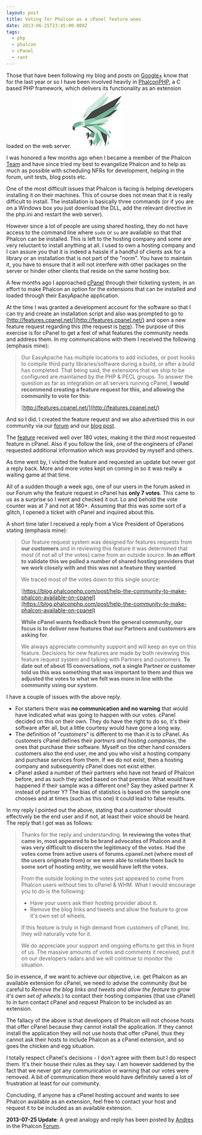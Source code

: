 ```yaml
---
layout: post
title: Voting for Phalcon as a cPanel feature woes
date: 2013-06-25T23:45:00.000Z
tags:
  - php
  - phalcon
  - cPanel
  - rant
---
```

Those that have been following my blog and posts on [Google+](https://google.com/+NikolaosDimopoulos-niden) know that for the last year or so I have been involved heavily in [PhalconPHP](http://www.phalconphp.com/), a C based PHP framework, which delivers its functionality as an extension loaded on the web server.
<img class="post-image" src="/files/phalcon-green.png" />

I was honored a few months ago when I became a member of the Phalcon [Team](http://www.phalconphp.com/team) and have since tried my best to evangelize Phalcon and to help as much as possible with scheduling NFRs for development, helping in the forum, unit tests, blog posts etc.

One of the most difficult issues that Phalcon is facing is helping developers installing it on their machines. This of course does not mean that it is really difficult to install. The installation is basically three commands (or if you are on a Windows box you just download the DLL, add the relevant directive in the php.ini and restart the web server).

However since a lot of people are using shared hosting, they do not have access to the command line where `sudo` or `su` are available so that that Phalcon can be installed. This is left to the hosting company and some are very reluctant to install anything at all. I used to own a hosting company and I can assure you that it is indeed a hassle if a handful of clients ask for a library or an installation that is not part of the "norm". You have to maintain it, you have to ensure that it will not interfere with other packages on the server or hinder other clients that reside on the same hosting box.

A few months ago I approached [cPanel](http://www.cpanel.net/) through their ticketing system, in an effort to make Phalcon an option for the extensions that can be installed and loaded through their EasyApache application. 

At the time I was granted a development account for the software so that I can try and create an installation script and also was prompted to go to [http://features.cpanel.net/](http://features.cpanel.net/) and open a new feature request regarding this (the request is [here](http://features.cpanel.net/responses/add-support-for-phalconphp-extension-apache-php)). The purpose of this exercise is for cPanel to get a feel of what features the community needs and address them. In my communications with them I received the following (emphasis mine):

> Our EasyApache has multiple locations to add includes, or post hooks to compile third party libraries/software during a build, or after a build has completed. That being said, the extensions that we ship to be configured are maintained by the PHP & PECL groups. To answer the question as far as integration on all servers running cPanel, **I would recommend creating a feature request for this, and allowing the community to vote for this**:
>
> [http://features.cpanel.net/](http://features.cpanel.net/)

And so I did. I created the feature request and we also advertised this in our community via our [forum](https://forum.phalconphp.com) and our [blog post](https://blog.phalconphp.com/post/help-the-community-to-make-phalcon-available-on-cpanel).

The [feature](http://features.cpanel.net/responses/add-support-for-phalconphp-extension-apache-php) received well over 180 votes, making it the third most requested feature in cPanel. Also if you follow the link, one of the engineers of cPanel requested additional information which was provided by myself and others.

As time went by, I visited the feature and requested an update but never got a reply back. More and more votes kept on coming in so it was really a waiting game at that time.

All of a sudden though a week ago, one of our users in the forum asked in our Forum why the feature request in cPanel has **only 7 votes**. This came to us as a surprise so I went and checked it out. Lo and behold the vote counter was at 7 and not at 180+. Assuming that this was some sort of a glitch, I opened a ticket with cPanel and inquired about this.

A short time later I received a reply from a Vice President of Operations stating (emphasis mine):

> Our feature request system was designed for features requests from **our customers** and in reviewing this feature it was determined that most (if not all of the votes) came from an outside source. **In an effort to validate this we polled a number of shared hosting providers that we work closely with and this was not a feature they wanted**.
>
> We traced most of the votes down to this single source:
>
> [https://blog.phalconphp.com/post/help-the-community-to-make-phalcon-available-on-cpanel](https://blog.phalconphp.com/post/help-the-community-to-make-phalcon-available-on-cpanel)
>
> **While cPanel wants feedback from the general community, our focus is to deliver new features that our Partners and customers are asking for**.
> 
> We always appreciate community support and will keep an eye on this feature. Decisions for new features are made by both reviewing this feature request system and talking with Partners and customers. **To date out of about 15 conversations, not a single Partner or customer told us this was something that was important to them and thus we adjusted the votes to what we felt was more in line with the community using our system**.

I have a couple of issues with the above reply.

* For starters there was **no communication and no warning** that would have indicated what was going to happen with our votes. cPanel decided on this on their own. They do have the right to do so, it's their software after all, but a little courtesy would have gone a long way.
* The definition of "*customers*" is different to me than it is to cPanel. As customers cPanel defines their *partners and hosting companies*, the ones that purchase their software. Myself on the other hand considers customers also the end user, me and you who visit a hosting company and purchase services from them. If we do not exist, then a hosting company and subsequently cPanel does not exist either.
* cPanel asked a number of their partners who have not heard of Phalcon before, and as such they acted based on that premise. What would have happened if their sample was a different one? Say they asked partner X instead of partner Y? The bias of statistics is based on the sample one chooses and at times (such as this one) it could lead to false results.

In my reply I pointed out the above, stating that a customer should effectively be the end user and if not, at least their voice should be heard. The reply that I got was as follows:

> Thanks for the reply and understanding. **In reviewing the votes that came in, most appeared to be brand advocates of Phalcon and it was very difficult to discern the legitimacy of the votes. Had the votes come from active users of forums.cpanel.net (where most of the users originate from) or we were able to relate them back to some sort of hosting entity, we would have left the votes.**
>
> From the outside looking in the votes just appeared to come from Phalcon users without ties to cPanel & WHM. What I would encourage you to do is the following:
>
> * Have your users ask their hosting provider about it.
> * Remove the blog links and tweets and allow the feature to grow it's own set of wheels.
>
> If this feature is truly in high demand from customers of cPanel, Inc. they will naturally vote for it.
>
> We do appreciate your support and ongoing efforts to get this in front of us. The massive amounts of votes and comments it received, put it on our developers radars and we will continue to monitor the situation.

So in essence, if we want to achieve our objective, i.e. get Phalcon as an available extension for cPanel, we need to advise the community (but be careful to *Remove the blog links and tweets and allow the feature to grow it's own set of wheels.*) to contact their hosting companies (that use cPanel) to in turn contact cPanel and request Phalcon to be included as an extension.

The fallacy of the above is that developers of Phalcon will not choose hosts that offer cPanel because they cannot install the application. If they cannot install the application they will not use hosts that offer cPanel, thus they cannot ask their hosts to include Phalcon as a cPanel extension, and so goes the chicken and egg situation.

I totally respect cPanel's decisions - I don't agree with them but I do respect them. It's their house their rules as they say. I am however saddened by the fact that we never got any communication or warning that our votes were removed. A bit of communication there would have definitely saved a lot of frustration at least for our community.

Concluding, if anyone has a cPanel hosting account and wants to see Phalcon available as an extension, feel free to contact your host and request it to be included as an available extension.

**2013-07-25 Update**: A great analogy and reply has been posted by [Andres](https://phalconphp.com/team) in the Phalcon [Forum](http://forum.phalconphp.com/discussion/488/what-happened-to-our-votes-for-including-phalcon-in-cpanel#C1988).
